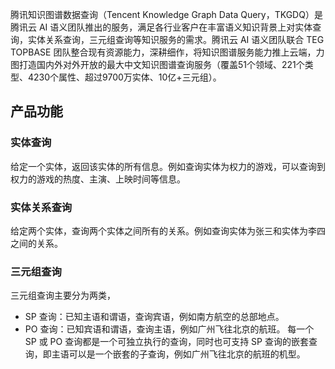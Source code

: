 腾讯知识图谱数据查询（Tencent Knowledge Graph Data Query，TKGDQ）是腾讯云 AI 语义团队推出的服务，满足各行业客户在丰富语义知识背景上对实体查询，实体关系查询，三元组查询等知识服务的需求。腾讯云 AI 语义团队联合 TEG TOPBASE 团队整合现有资源能力，深耕细作，将知识图谱服务能力推上云端，力图打造国内外对外开放的最大中文知识图谱查询服务（覆盖51个领域、221个类型、4230个属性、超过9700万实体、10亿+三元组）。

## 产品功能

### 实体查询
给定一个实体，返回该实体的所有信息。例如查询实体为权力的游戏，可以查询到权力的游戏的热度、主演、上映时间等信息。
### 实体关系查询
给定两个实体，查询两个实体之间所有的关系。例如查询实体为张三和实体为李四之间的关系。
### 三元组查询
三元组查询主要分为两类，
- SP 查询：已知主语和谓语，查询宾语，例如南方航空的总部地点。
- PO 查询：已知宾语和谓语，查询主语，例如广州飞往北京的航班。
每一个 SP 或 PO 查询都是一个可独立执行的查询，同时也可支持 SP 查询的嵌套查询，即主语可以是一个嵌套的子查询，例如广州飞往北京的航班的机型。
